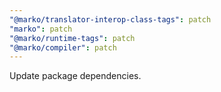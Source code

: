 ```yaml
---
"@marko/translator-interop-class-tags": patch
"marko": patch
"@marko/runtime-tags": patch
"@marko/compiler": patch
---
```


Update package dependencies.
